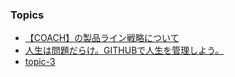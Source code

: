 ### Topics

- [【COACH】の製品ライン戦略について](topic-1/)
- [人生は問題だらけ。GITHUBで人生を管理しよう。](topic-2/)
- [topic-3](topic-3/)
